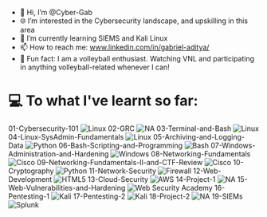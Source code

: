 - 👋 Hi, I’m @Cyber-Gab
- 🌐 I’m interested in the Cybersecurity landscape, and upskilling in this area
- 🌱 I’m currently learning SIEMS and Kali Linux
- 📫 How to reach me: www.linkedin.com/in/gabriel-aditya/
- 🏐 Fun fact: I am a volleyball enthusiast. Watching VNL and participating in anything volleyball-related whenever I can!

# 💻 To what I've learnt so far:
01-Cybersecurity-101  ![Linux](https://img.shields.io/badge/Linux-gray.svg?style=for-the-badge&logo=linux&logoColor=black)
02-GRC  ![NA](https://img.shields.io/badge/NA-gray.svg?style=for-the-badge)
03-Terminal-and-Bash  ![Linux](https://img.shields.io/badge/Linux-gray.svg?style=for-the-badge&logo=linux&logoColor=black)
04-Linux-SysAdmin-Fundamentals  ![Linux](https://img.shields.io/badge/Linux-gray.svg?style=for-the-badge&logo=linux&logoColor=black)
05-Archiving-and-Logging-Data  ![Python](https://img.shields.io/badge/python-blue.svg?style=for-the-badge&logo=python&logoColor=white)
06-Bash-Scripting-and-Programming  ![Bash](https://img.shields.io/badge/bash-lightgrey.svg?style=for-the-badge&logo=gnu&logoColor=black)
07-Windows-Administration-and-Hardening  ![Windows](https://img.shields.io/badge/windows-blue.svg?style=for-the-badge&logo=windows&logoColor=white)
08-Networking-Fundamentals  ![Cisco](https://img.shields.io/badge/cisco-blue.svg?style=for-the-badge&logo=cisco&logoColor=white)
09-Networking-Fundamentals-II-and-CTF-Review  ![Cisco](https://img.shields.io/badge/cisco-blue.svg?style=for-the-badge&logo=cisco&logoColor=white)
10-Cryptography  ![Python](https://img.shields.io/badge/python-blue.svg?style=for-the-badge&logo=python&logoColor=white)
11-Network-Security  ![Firewall](https://img.shields.io/badge/firewall-orange.svg?style=for-the-badge)
12-Web-Development  ![HTML5](https://img.shields.io/badge/html5-orange.svg?style=for-the-badge&logo=html5&logoColor=white)
13-Cloud-Security  ![AWS](https://img.shields.io/badge/aws-orange.svg?style=for-the-badge&logo=amazon-webservices&logoColor=white)
14-Project-1  ![NA](https://img.shields.io/badge/NA-gray.svg?style=for-the-badge)
15-Web-Vulnerabilities-and-Hardening  ![Web Security Academy](https://img.shields.io/badge/w3c-blue.svg?style=for-the-badge&logo=w3&logoColor=white)
16-Pentesting-1  ![Kali](https://img.shields.io/badge/kali-purple.svg?style=for-the-badge&logo=kali&logoColor=white)
17-Pentesting-2  ![Kali](https://img.shields.io/badge/kali-purple.svg?style=for-the-badge&logo=kali&logoColor=white)
18-Project-2  ![NA](https://img.shields.io/badge/NA-gray.svg?style=for-the-badge)
19-SIEMs  ![Splunk](https://img.shields.io/badge/splunk-purple.svg?style=for-the-badge&logo=splunk&logoColor=white)
<!---
Cyber-Gab/Cyber-Gab is a ✨ special ✨ repository because its `README.md` (this file) appears on your GitHub profile.
You can click the Preview link to take a look at your changes.
--->
